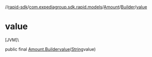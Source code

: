 //[rapid-sdk](../../../../index.md)/[com.expediagroup.sdk.rapid.models](../../index.md)/[Amount](../index.md)/[Builder](index.md)/[value](value.md)

# value

[JVM]\

public final [Amount.Builder](index.md)[value](value.md)([String](https://docs.oracle.com/javase/8/docs/api/java/lang/String.html)value)
